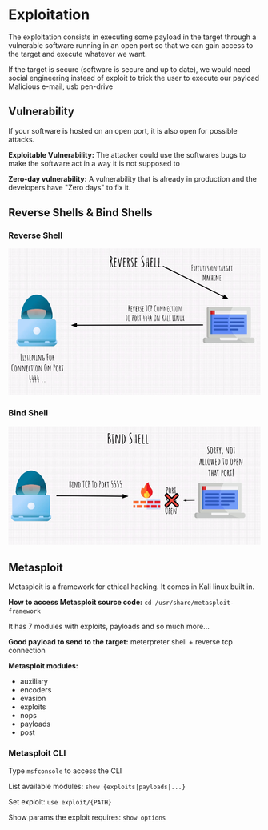 # Exploitation

The exploitation consists in executing some payload in the target through a vulnerable software running in an open port so that we can gain access to the target and execute whatever we want.

If the target is secure (software is secure and up to date), we would need social engineering instead of exploit to trick the user to execute our payload  
Malicious e-mail, usb pen-drive

## Vulnerability

If your software is hosted on an open port, it is also open for possible attacks.

**Exploitable Vulnerability:** The attacker could use the softwares bugs to make the software act in a way it is not supposed to

**Zero-day vulnerability:** A vulnerability that is already in production and the developers have "Zero days" to fix it.

## Reverse Shells & Bind Shells

### Reverse Shell

![Reverse Shell](images/reverse-shell.png)

### Bind Shell

![Bind Shell](images/bind-shell.png)

## Metasploit

Metasploit is a framework for ethical hacking. It comes in Kali linux built in.

**How to access Metasploit source code:** `cd /usr/share/metasploit-framework`

It has 7 modules with exploits, payloads and so much more...

**Good payload to send to the target:** meterpreter shell + reverse tcp connection

**Metasploit modules:**

- auxiliary
- encoders
- evasion
- exploits
- nops
- payloads
- post

### Metasploit CLI

Type `msfconsole` to access the CLI

List available modules: `show {exploits|payloads|...}`

Set exploit: `use exploit/{PATH}`

Show params the exploit requires: `show options`
